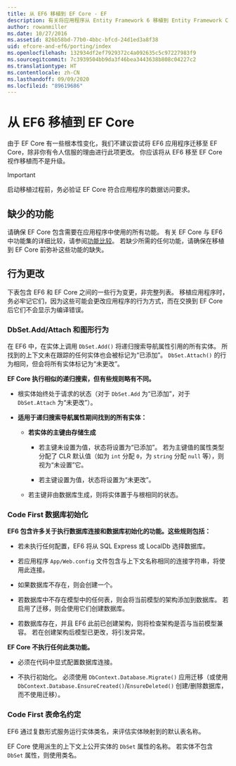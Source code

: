 ```yaml
---
title: 从 EF6 移植到 EF Core - EF
description: 有关将应用程序从 Entity Framework 6 移植到 Entity Framework Core 的常规信息
author: rowanmiller
ms.date: 10/27/2016
ms.assetid: 826b58bd-77b0-4bbc-bfcd-24d1ed3a8f38
uid: efcore-and-ef6/porting/index
ms.openlocfilehash: 132934df2ef7929372c4a092635c5c97227983f9
ms.sourcegitcommit: 7c3939504bb9da3f46bea3443638b808c04227c2
ms.translationtype: HT
ms.contentlocale: zh-CN
ms.lasthandoff: 09/09/2020
ms.locfileid: "89619686"
---
```

# <a name="porting-from-ef6-to-ef-core"></a>从 EF6 移植到 EF Core

由于 EF Core 有一些根本性变化，我们不建议尝试将 EF6 应用程序迁移至 EF Core，除非你有令人信服的理由进行此项更改。
你应该将从 EF6 移至 EF Core 视作移植而不是升级。

> [!IMPORTANT]
> 启动移植过程前，务必验证 EF Core 符合应用程序的数据访问要求。

## <a name="missing-features"></a>缺少的功能

请确保 EF Core 包含需要在应用程序中使用的所有功能。 有关 EF Core 与 EF6 中功能集的详细比较，请参阅[功能比较](xref:efcore-and-ef6/index)。 若缺少所需的任何功能，请确保在移植到 EF Core 前弥补这些功能的缺失。

## <a name="behavior-changes"></a>行为更改

下表包含 EF6 和 EF Core 之间的一些行为变更，非完整列表。 移植应用程序时，务必牢记它们，因为这些可能会更改应用程序的行为方式，而在交换到 EF Core 后它们不会显示为编译错误。

### <a name="dbsetaddattach-and-graph-behavior"></a>DbSet.Add/Attach 和图形行为

在 EF6 中，在实体上调用 `DbSet.Add()` 将递归搜索导航属性引用的所有实体。 所找到的上下文未在跟踪的任何实体也会被标记为“已添加”。 `DbSet.Attach()` 的行为相同，但会将所有实体标记为“未更改”。

**EF Core 执行相似的递归搜索，但有些规则略有不同。**

*  根实体始终处于请求的状态（对于 `DbSet.Add` 为“已添加”，对于 `DbSet.Attach` 为“未更改”）。

*  **适用于递归搜索导航属性期间找到的所有实体：**

    *  **若实体的主键由存储生成**

        * 若主键未设置为值，状态将设置为“已添加”。 若为主键值的属性类型分配了 CLR 默认值（如为 `int` 分配 `0`，为 `string` 分配 `null` 等），则视为“未设置”它。

        * 若主键设置为值，状态将设置为“未更改”。

    *  若主键非由数据库生成，则将实体置于与根相同的状态。

### <a name="code-first-database-initialization"></a>Code First 数据库初始化

**EF6 包含许多关于执行数据库连接和数据库初始化的功能。这些规则包括：**

* 若未执行任何配置，EF6 将从 SQL Express 或 LocalDb 选择数据库。

* 若应用程序 `App/Web.config` 文件包含与上下文名称相同的连接字符串，将使用此连接。

* 如果数据库不存在，则会创建一个。

* 若数据库中不存在模型中的任何表，则会将当前模型的架构添加到数据库。 若启用了迁移，则会使用它们创建数据库。

* 若数据库存在，并且 EF6 此前已创建架构，则将检查架构是否与当前模型兼容。 若在创建架构后模型已更改，将引发异常。

**EF Core 不执行任何此类功能。**

* 必须在代码中显式配置数据库连接。

* 不执行初始化。 必须使用 `DbContext.Database.Migrate()` 应用迁移（或使用 `DbContext.Database.EnsureCreated()`/`EnsureDeleted()` 创建/删除数据库，而不使用迁移）。

### <a name="code-first-table-naming-convention"></a>Code First 表命名约定

EF6 通过复数形式服务运行实体类名，来评估实体映射到的默认表名称。

EF Core 使用派生的上下文上公开实体的 `DbSet` 属性的名称。 若实体不包含 `DbSet` 属性，则使用类名。
